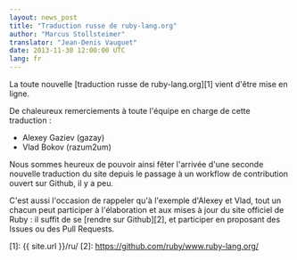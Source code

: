 ```yaml
---
layout: news_post
title: "Traduction russe de ruby-lang.org"
author: "Marcus Stollsteimer"
translator: "Jean-Denis Vauguet"
date: 2013-11-30 12:00:00 UTC
lang: fr
---
```


La toute nouvelle [traduction russe de ruby-lang.org][1] vient d'être
mise en ligne.

De chaleureux remerciements à toute l'équipe en charge de cette traduction :

 * Alexey Gaziev (gazay)
 * Vlad Bokov (razum2um)

Nous sommes heureux de pouvoir ainsi fêter l'arrivée d'une seconde nouvelle
traduction du site depuis le passage à un workflow de contribution ouvert
sur Github, il y a peu.

C'est aussi l'occasion de rappeler qu'à l'exemple d'Alexey et Vlad,
tout un chacun peut participer à l'élaboration et aux mises à jour
du site officiel de Ruby : il suffit de se [rendre sur Github][2],
et participer en proposant des Issues ou des Pull Requests.



[1]: {{ site.url }}/ru/
[2]: https://github.com/ruby/www.ruby-lang.org/
